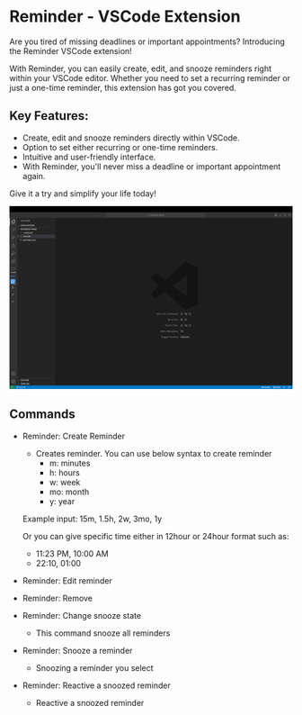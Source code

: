 # Reminder - VSCode Extension

Are you tired of missing deadlines or important appointments? Introducing the Reminder VSCode extension!

With Reminder, you can easily create, edit, and snooze reminders right within your VSCode editor. Whether you need to set a recurring reminder or just a one-time reminder, this extension has got you covered.

## Key Features:

- Create, edit and snooze reminders directly within VSCode.
- Option to set either recurring or one-time reminders.
- Intuitive and user-friendly interface.
- With Reminder, you'll never miss a deadline or important appointment again.

Give it a try and simplify your life today!

![](https://github.com/muratcatal/vscode-reminder-issues/blob/main/reminder.gif)

## Commands

- Reminder: Create Reminder

  - Creates reminder. You can use below syntax to create reminder
    - m: minutes
    - h: hours
    - w: week
    - mo: month
    - y: year

  Example input: 15m, 1.5h, 2w, 3mo, 1y

  Or you can give specific time either in 12hour or 24hour format such as:

  - 11:23 PM, 10:00 AM
  - 22:10, 01:00

- Reminder: Edit reminder
- Reminder: Remove
- Reminder: Change snooze state
  - This command snooze all reminders
- Reminder: Snooze a reminder
  - Snoozing a reminder you select
- Reminder: Reactive a snoozed reminder
  - Reactive a snoozed reminder
